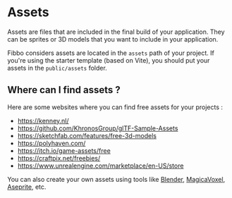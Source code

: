 # Assets

Assets are files that are included in the final build of your application. They can be sprites or 3D models that you want to include in your application.

Fibbo considers assets are located in the `assets` path of your project. If you're using the starter template (based on Vite), you should put your assets in the `public/assets` folder.

## Where can I find assets ?

Here are some websites where you can find free assets for your projects :
- https://kenney.nl/
- https://github.com/KhronosGroup/glTF-Sample-Assets
- https://sketchfab.com/features/free-3d-models
- https://polyhaven.com/
- https://itch.io/game-assets/free
- https://craftpix.net/freebies/
- https://www.unrealengine.com/marketplace/en-US/store

You can also create your own assets using tools like [Blender](https://www.blender.org/), [MagicaVoxel](https://ephtracy.github.io/), [Aseprite](https://www.aseprite.org/), etc.
